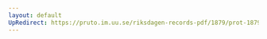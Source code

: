 ```yaml
---
layout: default
UpRedirect: https://pruto.im.uu.se/riksdagen-records-pdf/1879/prot-1879--ak--048/prot-1879--ak--048_041.pdf
---
```

